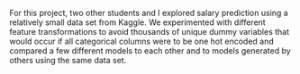 For this project, two other students and I explored salary prediction using a relatively small data set from Kaggle. We experimented with different feature transformations to avoid thousands of unique dummy variables that would occur if all categorical columns were to be one hot encoded and compared a few different models to each other and to models generated by others using the same data set.
